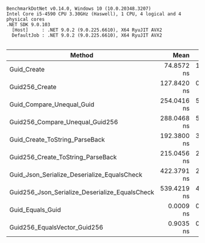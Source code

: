 ```

BenchmarkDotNet v0.14.0, Windows 10 (10.0.20348.3207)
Intel Core i5-4590 CPU 3.30GHz (Haswell), 1 CPU, 4 logical and 4 physical cores
.NET SDK 9.0.103
  [Host]     : .NET 9.0.2 (9.0.225.6610), X64 RyuJIT AVX2
  DefaultJob : .NET 9.0.2 (9.0.225.6610), X64 RyuJIT AVX2


```
| Method                                         | Mean        | Error     | StdDev    | Median      |
|----------------------------------------------- |------------:|----------:|----------:|------------:|
| Guid_Create                                    |  74.8572 ns | 1.3187 ns | 1.1690 ns |  74.4903 ns |
| Guid256_Create                                 | 127.8420 ns | 0.4406 ns | 0.4121 ns | 127.7301 ns |
| Guid_Compare_Unequal_Guid                      | 254.0416 ns | 5.1020 ns | 7.6364 ns | 256.8759 ns |
| Guid256_Compare_Unequal_Guid256                | 288.0468 ns | 5.4781 ns | 6.3086 ns | 289.4676 ns |
| Guid_Create_ToString_ParseBack                 | 192.3800 ns | 3.7851 ns | 3.7174 ns | 193.2059 ns |
| Guid256_Create_ToString_ParseBack              | 215.0456 ns | 2.5021 ns | 2.3405 ns | 215.2803 ns |
| Guid_Json_Serialize_Deserialize_EqualsCheck    | 422.3791 ns | 2.8267 ns | 2.5058 ns | 421.4676 ns |
| Guid256_Json_Serialize_Deserialize_EqualsCheck | 539.4219 ns | 4.7906 ns | 4.2467 ns | 538.7524 ns |
| Guid_Equals_Guid                               |   0.0009 ns | 0.0028 ns | 0.0026 ns |   0.0000 ns |
| Guid256_EqualsVector_Guid256                   |   0.9035 ns | 0.0153 ns | 0.0128 ns |   0.9049 ns |
